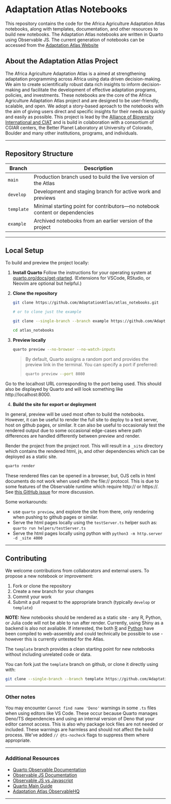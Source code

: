 # Adaptation Atlas Notebooks

This repository contains the code for the Africa Agriculture Adaptation Atlas notebooks, along with templates, documentation, and other resources to build new notebooks. The Adaptation Atlas notebooks are written in Quarto using Observable JS. The current generation of notebooks can be accessed from the [Adaptation Atlas Website](https://adaptationatlas.cgiar.org/)

## About the Adaptation Atlas Project

The Africa Agriculture Adaptation Atlas is a aimed at strengthening adaptation programming across Africa using data driven decision-making. We aim to create scientifically robust data rich insights to inform decision-making and facilitate the development of effective adaptation programs, policies, and investments. These notebooks are the core of the Africa Agriculture Adaptation Atlas project and are designed to be user-friendly, scalable, and open. We adopt a story-based aproach to the notebooks with the aim of giving users direct and specific insights for their needs as quickly and easily as possible. This project is lead by the [Alliance of Bioversity International and CIAT](https://alliancebioversityciat.org/) and is build in colaboration with a consortium of CGIAR centers, the Better Planet Laboratory at University of Colorado, Boulder and many other institutions, programs, and individuals. 

---

## Repository Structure

| Branch     | Description                                                                 |
| ---------- | --------------------------------------------------------------------------- |
| `main`     | Production branch used to build the live version of the Atlas               |
| `develop`  | Development and staging branch for active work and previews                 |
| `template` | Minimal starting point for contributors—no notebook content or dependencies |
| `example`  | Archived notebooks from an earlier version of the project                   |

---

## Local Setup

To build and preview the project locally:

1. **Install Quarto**
   Follow the instructions for your operating system at [quarto.org/docs/get-started](https://quarto.org/docs/get-started).
   (Extensions for VSCode, RStudio, or Neovim are optional but helpful.)

2. **Clone the repository**

   ```bash
   git clone https://github.com/AdaptationAtlas/atlas_notebooks.git

   # or to clone just the example

   git clone --single-branch --branch example https://github.com/AdaptationAtlas/atlas_notebooks.git

   cd atlas_notebooks
   ```

3. **Preview locally**

   ```bash
   quarto preview --no-browser --no-watch-inputs
   ```

   > By default, Quarto assigns a random port and provides the preview link in the terminal. You can specify a port if preferred:
   >
   > ```bash
   > quarto preview --port 8080
   > ```

Go to the localhost URL corresponding to the port being used. This should also be displayed by Quarto and will look something like http://localhost:8000.

4. **Build the site for export or deployment**

In general, preview will be used most often to build the notebooks. However, it can be useful to render the full site to deploy to a test server, host on github pages, or similar. It can also be useful to occasionaly test the rendered output due to some occasional edge-cases where path differences are handled differently between preview and render.

Render the project from the project root. This will result in a `_site` directory which contains the rendered html, js, and other dependencies which can be deployed as a static site. 

   ```bash
   quarto render
   ```

These rendered files can be opened in a browser, but, OJS cells in html documents do not work when used with the file:// protocol. This is due to some features of the Observable runtime which require http:// or https://. See [this GitHub issue](https://github.com/quarto-dev/quarto-cli/discussions/5680) for more discussion.

Some workarounds: 
- use `quarto preview`, and explore the site from there, only rendering when pushing to github pages or similar.
- Serve the html pages locally using the `testServer.ts` helper such as: `quarto run helpers/testServer.ts`
- Serve the html pages locally using python with `python3 -m http.server -d _site 4000`

---

## Contributing

We welcome contributions from collaborators and external users. To propose a new notebook or improvement:

1. Fork or clone the repository
2. Create a new branch for your changes
3. Commit your work
4. Submit a pull request to the appropriate branch (typically `develop` or `template`)

**NOTE:** New notebooks should be rendered as a static site - any R, Python, or Julia code will not be able to run after render. Currently, using Shiny as a backend is also not avaliable. If interested, the both [R](https://docs.r-wasm.org/webr/latest/) and [Python](https://pyodide.org/en/stable/) have been compiled to web-assembly and could technically be possible to use - however this is currently untested for the Atlas.

The `template` branch provides a clean starting point for new notebooks without including unrelated code or data.

You can fork just the `template` branch on github, or clone it directly using with:

```sh
git clone --single-branch --branch template https://github.com/AdaptationAtlas/atlas_notebooks.git
```

---

### Other notes

You may encounter `Cannot find name 'Deno'` warnings in some `.ts` files when using editors like VS Code. These occur because Quarto manages Deno/TS dependencies and using an internal version of Deno that your editor cannot access. This is also why package lock files are not needed or included. These warnings are harmless and should not affect the build process. We've added `// @ts-nocheck` flags to suppress them where appropriate.

---

### Additional Resources

* [Quarto Observable Documentation](https://quarto.org/docs/interactive/ojs/)
* [Observable JS Documentation](https://observablehq.com/documentation/cells/observable-javascript)
* [Observable JS vs Javascript](https://observablehq.com/@observablehq/observable-javascript)
* [Quarto Main Guide](https://quarto.org/docs/guide/)
* [Adaptation Atlas ObservableHQ](https://observablehq.com/@adaptationatlas)

---